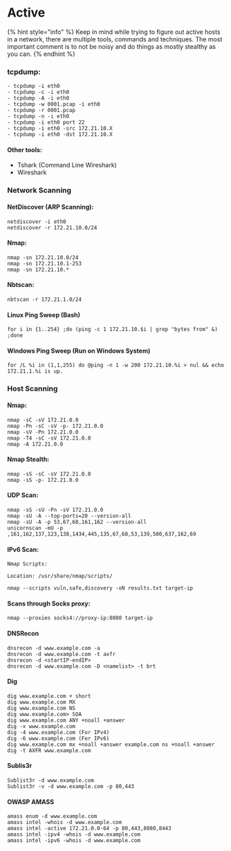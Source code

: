 # Active

{% hint style="info" %}
Keep in mind while trying to figure out active hosts in a network, there are multiple tools, commands and techniques. The most important comment is to not be noisy and do things as mostly stealthy as you can.
{% endhint %}

### tcpdump:

```
- tcpdump -i eth0
- tcpdump -c -i eth0
- tcpdump -A -i eth0
- tcpdump -w 0001.pcap -i eth0
- tcpdump -r 0001.pcap
- tcpdump -n -i eth0
- tcpdump -i eth0 port 22
- tcpdump -i eth0 -src 172.21.10.X
- tcpdump -i eth0 -dst 172.21.10.X
```

#### Other tools:

* Tshark (Command Line Wireshark)
* Wireshark

### Network Scanning

#### NetDiscover (ARP Scanning):

```
netdiscover -i eth0
netdiscover -r 172.21.10.0/24
```

#### Nmap:

```
nmap -sn 172.21.10.0/24
nmap -sn 172.21.10.1-253
nmap -sn 172.21.10.*
```

#### Nbtscan:

```
nbtscan -r 172.21.1.0/24
```

#### Linux Ping Sweep (Bash)

```
for i in {1..254} ;do (ping -c 1 172.21.10.$i | grep "bytes from" &) ;done
```

#### Windows Ping Sweep (Run on Windows System)

```
for /L %i in (1,1,255) do @ping -n 1 -w 200 172.21.10.%i > nul && echo 172.21.1.%i is up.
```

### Host Scanning

#### Nmap:

```
nmap -sC -sV 172.21.0.0
nmap -Pn -sC -sV -p- 172.21.0.0
nmap -sV -Pn 172.21.0.0
nmap -T4 -sC -sV 172.21.0.0
nmap -A 172.21.0.0
```

#### Nmap Stealth:

```
nmap -sS -sC -sV 172.21.0.0
nmap -sS -p- 172.21.0.0
```

#### UDP Scan:

```
nmap -sS -sU -Pn -sV 172.21.0.0
nmap -sU -A --top-ports=20 --version-all
nmap -sU -A -p 53,67,68,161,162 --version-all 
unicornscan -mU -p ,161,162,137,123,138,1434,445,135,67,68,53,139,500,637,162,69
```

#### IPv6 Scan:

```
Nmap Scripts: 

Location: /usr/share/nmap/scripts/

nmap --scripts vuln,safe,discovery -oN results.txt target-ip
```

#### Scans through Socks proxy:

```
nmap --proxies socks4://proxy-ip:8080 target-ip
```

#### DNSRecon

```
dnsrecon -d www.example.com -a 
dnsrecon -d www.example.com -t axfr
dnsrecon -d <startIP-endIP>
dnsrecon -d www.example.com -D <namelist> -t brt
```

#### Dig

```
dig www.example.com + short
dig www.example.com MX
dig www.example.com NS
dig www.example.com> SOA
dig www.example.com ANY +noall +answer
dig -x www.example.com
dig -4 www.example.com (For IPv4)
dig -6 www.example.com (For IPv6)
dig www.example.com mx +noall +answer example.com ns +noall +answer
dig -t AXFR www.example.com
```

#### Sublis3r

```
Sublist3r -d www.example.com
Sublist3r -v -d www.example.com -p 80,443
```

#### OWASP AMASS

```
amass enum -d www.example.com
amass intel -whois -d www.example.com
amass intel -active 172.21.0.0-64 -p 80,443,8080,8443
amass intel -ipv4 -whois -d www.example.com
amass intel -ipv6 -whois -d www.example.com
```
